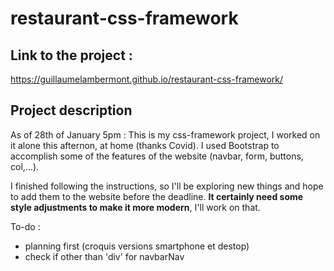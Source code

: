 # restaurant-css-framework

## Link to the project :

https://guillaumelambermont.github.io/restaurant-css-framework/

## Project description

As of 28th of January 5pm :
This is my css-framework project, I worked on it alone this afternon, at home (thanks Covid).
I used Bootstrap to accomplish some of the features of the website (navbar, form, buttons, col,...).

I finished following the instructions, so I'll be exploring new things and hope to add them to the website before the deadline. **It certainly need some style adjustments to make it more modern**, I'll work on that.


To-do :
- planning first (croquis versions smartphone et destop)
- check if other than 'div' for navbarNav
